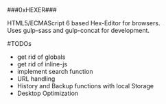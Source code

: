 ###0xHEXER###


HTML5/ECMAScript 6 based Hex-Editor for browsers.<br>
Uses gulp-sass and gulp-concat for development.


#TODOs
* get rid of globals
* get rid of inline-js
* implement search function
* URL handling
* History and Backup functions with local Storage
* Desktop Optimization